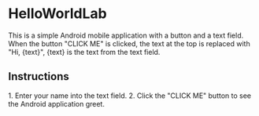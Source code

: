 <h1>HelloWorldLab</h1>

This is a simple Android mobile application with a button and a text field. 
When the button "CLICK ME" is clicked, the text at the top is replaced with "Hi, {text}", {text} is the text from the text field.

<h2>Instructions</h2>
1. Enter your name into the text field.
2. Click the "CLICK ME" button to see the Android application greet.

